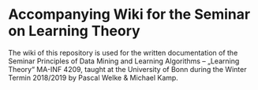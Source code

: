 # Accompanying Wiki for the Seminar on Learning Theory

The wiki of this repository is used for the written documentation of the Seminar Principles of Data Mining and Learning Algorithms – „Learning Theory“ MA-INF 4209, taught at the University of Bonn during the Winter Termin 2018/2019 by Pascal Welke & Michael Kamp.

<!-- You find the wiki <a href="https://github.com/pwelke/SeminarLearningTheory/wiki/Accompanying-Wiki-for-the-Seminar-on-Learning-Theory">here</a>. />

## Table of Contents

1) [Introduction and A Gentle Start](IntroductionA)



